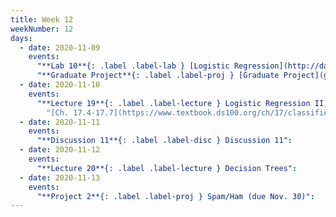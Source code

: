 ```yaml
---
title: Week 12
weekNumber: 12
days:
  - date: 2020-11-09
    events:
      "**Lab 10**{: .label .label-lab } [Logistic Regression](http://data100.datahub.berkeley.edu/hub/user-redirect/git-sync?repo=https://github.com/DS-100/fa20&subPath=lab/lab10) (due Nov. 9)":
      "**Graduate Project**{: .label .label-proj } [Graduate Project](gradproject)":
  - date: 2020-11-10
    events:
      "**Lecture 19**{: .label .label-lecture } Logistic Regression II, Classification":
        "[Ch. 17.4-17.7](https://www.textbook.ds100.org/ch/17/classification_log_reg.html)"
  - date: 2020-11-11
    events:
      "**Discussion 11**{: .label .label-disc } Discussion 11":
  - date: 2020-11-12
    events:
      "**Lecture 20**{: .label .label-lecture } Decision Trees":
  - date: 2020-11-13
    events:
      "**Project 2**{: .label .label-proj } Spam/Ham (due Nov. 30)":
---
```

